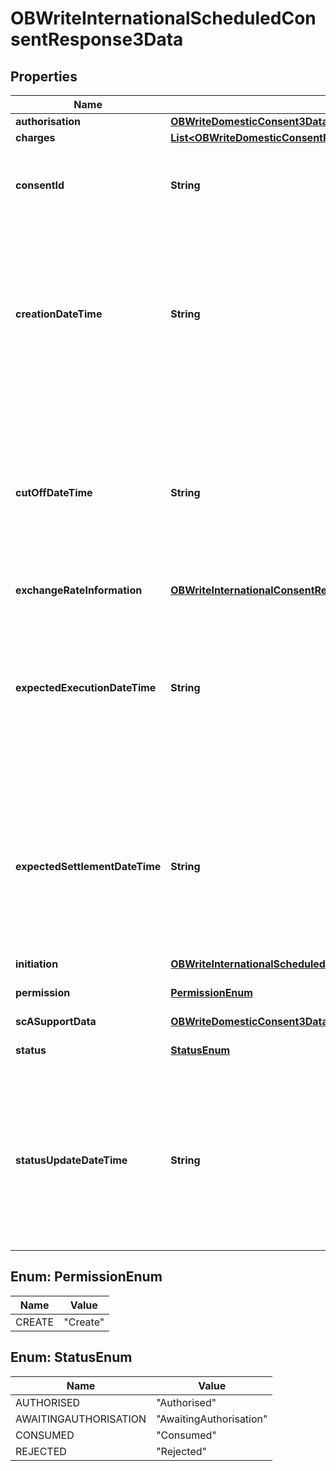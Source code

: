 
# OBWriteInternationalScheduledConsentResponse3Data

## Properties
Name | Type | Description | Notes
------------ | ------------- | ------------- | -------------
**authorisation** | [**OBWriteDomesticConsent3DataAuthorisation**](OBWriteDomesticConsent3DataAuthorisation.md) |  |  [optional]
**charges** | [**List&lt;OBWriteDomesticConsentResponse3DataCharges&gt;**](OBWriteDomesticConsentResponse3DataCharges.md) |  |  [optional]
**consentId** | **String** | OB: Unique identification as assigned by the ASPSP to uniquely identify the consent resource. | 
**creationDateTime** | **String** | Date and time at which the resource was created.All dates in the JSON payloads are represented in ISO 8601 date-time format.  All date-time fields in responses must include the timezone. An example is below: 2017-04-05T10:43:07+00:00 | 
**cutOffDateTime** | **String** | Specified cut-off date and time for the payment consent.All dates in the JSON payloads are represented in ISO 8601 date-time format.  All date-time fields in responses must include the timezone. An example is below: 2017-04-05T10:43:07+00:00 |  [optional]
**exchangeRateInformation** | [**OBWriteInternationalConsentResponse3DataExchangeRateInformation**](OBWriteInternationalConsentResponse3DataExchangeRateInformation.md) |  |  [optional]
**expectedExecutionDateTime** | **String** | Expected execution date and time for the payment resource.All dates in the JSON payloads are represented in ISO 8601 date-time format.  All date-time fields in responses must include the timezone. An example is below: 2017-04-05T10:43:07+00:00 |  [optional]
**expectedSettlementDateTime** | **String** | Expected settlement date and time for the payment resource.All dates in the JSON payloads are represented in ISO 8601 date-time format.  All date-time fields in responses must include the timezone. An example is below: 2017-04-05T10:43:07+00:00 |  [optional]
**initiation** | [**OBWriteInternationalScheduled2DataInitiation**](OBWriteInternationalScheduled2DataInitiation.md) |  | 
**permission** | [**PermissionEnum**](#PermissionEnum) | Specifies the Open Banking service request types. | 
**scASupportData** | [**OBWriteDomesticConsent3DataSCASupportData**](OBWriteDomesticConsent3DataSCASupportData.md) |  |  [optional]
**status** | [**StatusEnum**](#StatusEnum) | Specifies the status of consent resource in code form. | 
**statusUpdateDateTime** | **String** | Date and time at which the resource status was updated.All dates in the JSON payloads are represented in ISO 8601 date-time format.  All date-time fields in responses must include the timezone. An example is below: 2017-04-05T10:43:07+00:00 | 


<a name="PermissionEnum"></a>
## Enum: PermissionEnum
Name | Value
---- | -----
CREATE | &quot;Create&quot;


<a name="StatusEnum"></a>
## Enum: StatusEnum
Name | Value
---- | -----
AUTHORISED | &quot;Authorised&quot;
AWAITINGAUTHORISATION | &quot;AwaitingAuthorisation&quot;
CONSUMED | &quot;Consumed&quot;
REJECTED | &quot;Rejected&quot;



